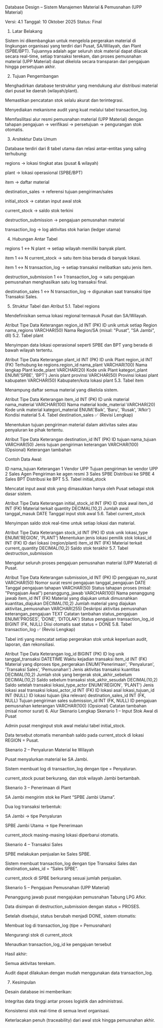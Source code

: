 Database Design – Sistem Manajemen Material & Pemusnahan (UPP Material)

Versi: 4.1
Tanggal: 10 Oktober 2025
Status: Final

1. Latar Belakang

Sistem ini dikembangkan untuk mengelola pergerakan material di lingkungan organisasi yang terdiri dari Pusat, SA/Wilayah, dan Plant (SPBE/BPT).
Tujuannya adalah agar seluruh stok material dapat dilacak secara real-time, setiap transaksi terekam, dan proses pemusnahan material (UPP Material) dapat dikelola secara transparan dari pengajuan hingga persetujuan akhir.

2. Tujuan Pengembangan

Menghadirkan database terstruktur yang mendukung alur distribusi material dari pusat ke daerah (wilayah/plant).

Memastikan pencatatan stok selalu akurat dan terintegrasi.

Menyediakan mekanisme audit yang kuat melalui tabel transaction_log.

Memfasilitasi alur resmi pemusnahan material (UPP Material) dengan tahapan pengajuan → verifikasi → persetujuan → pengurangan stok otomatis.

3. Arsitektur Data Umum

Database terdiri dari 8 tabel utama dan relasi antar-entitas yang saling terhubung:

regions → lokasi tingkat atas (pusat & wilayah)

plant → lokasi operasional (SPBE/BPT)

item → daftar material

destination_sales → referensi tujuan pengiriman/sales

initial_stock → catatan input awal stok

current_stock → saldo stok terkini

destruction_submission → pengajuan pemusnahan material

transaction_log → log aktivitas stok harian (ledger utama)

4. Hubungan Antar Tabel

regions 1 ↔ N plant → setiap wilayah memiliki banyak plant.

item 1 ↔ N current_stock → satu item bisa berada di banyak lokasi.

item 1 ↔ N transaction_log → setiap transaksi melibatkan satu jenis item.

destruction_submission 1 ↔ 1 transaction_log → satu pengajuan pemusnahan menghasilkan satu log transaksi final.

destination_sales 1 ↔ N transaction_log → digunakan saat transaksi tipe Transaksi Sales.

5. Struktur Tabel dan Atribut
   5.1. Tabel regions

Mendefinisikan semua lokasi regional termasuk Pusat dan SA/Wilayah.

Atribut Tipe Data Keterangan
region_id INT (PK) ID unik untuk setiap Region
nama_regions VARCHAR(50) Nama Region/SA (misal: "Pusat", "SA Jambi", dll)
5.2. Tabel plant

Menyimpan data lokasi operasional seperti SPBE dan BPT yang berada di bawah wilayah tertentu.

Atribut Tipe Data Keterangan
plant_id INT (PK) ID unik Plant
region_id INT (FK) Terhubung ke regions.region_id
nama_plant VARCHAR(100) Nama lengkap Plant
kode_plant VARCHAR(20) Kode unik Plant
kategori_plant ENUM('SPBE', 'BPT') Jenis plant
provinsi VARCHAR(50) Provinsi lokasi plant
kabupaten VARCHAR(50) Kabupaten/kota lokasi plant
5.3. Tabel item

Menampung daftar semua material yang dikelola sistem.

Atribut Tipe Data Keterangan
item_id INT (PK) ID unik material
nama_material VARCHAR(100) Nama material
kode_material VARCHAR(20) Kode unik material
kategori_material ENUM('Baik', 'Baru', 'Rusak', 'Afkir') Kondisi material
5.4. Tabel destination_sales ✅ (Revisi Lengkap)

Menentukan tujuan pengiriman material dalam aktivitas sales atau penyaluran ke pihak tertentu.

Atribut Tipe Data Keterangan
destination_id INT (PK) ID tujuan
nama_tujuan VARCHAR(50) Jenis tujuan pengiriman
keterangan VARCHAR(100) (Opsional) Keterangan tambahan

Contoh Data Awal:

ID nama_tujuan Keterangan
1 Vendor UPP Tujuan pengiriman ke vendor UPP
2 Sales Agen Pengiriman ke agen resmi
3 Sales SPBE Distribusi ke SPBE
4 Sales BPT Distribusi ke BPT
5.5. Tabel initial_stock

Mencatat input awal stok yang dimasukkan hanya oleh Pusat sebagai stok dasar sistem.

Atribut Tipe Data Keterangan
initial_stock_id INT (PK) ID stok awal
item_id INT (FK) Material terkait
quantity DECIMAL(10,2) Jumlah awal
tanggal_masuk DATE Tanggal input stok awal
5.6. Tabel current_stock

Menyimpan saldo stok real-time untuk setiap lokasi dan material.

Atribut Tipe Data Keterangan
stock_id INT (PK) ID stok unik
lokasi_type ENUM('REGION', 'PLANT') Menentukan jenis lokasi pemilik stok
lokasi_id INT (FK) ID dari lokasi (region/plant)
item_id INT (FK) Material terkait
current_quantity DECIMAL(10,2) Saldo stok terakhir
5.7. Tabel destruction_submission

Mengatur seluruh proses pengajuan pemusnahan material (UPP Material) di Pusat.

Atribut Tipe Data Keterangan
submission_id INT (PK) ID pengajuan
no_surat VARCHAR(50) Nomor surat resmi pengajuan
tanggal_pengajuan DATE Tanggal pengajuan
tahapan VARCHAR(50) Status tahapan proses (misal: "Pengajuan Awal")
penanggung_jawab VARCHAR(100) Nama penanggung jawab
item_id INT (FK) Material yang diajukan untuk dimusnahkan
kuantitas_diajukan DECIMAL(10,2) Jumlah material yang diajukan
aktivitas_pemusnahan VARCHAR(255) Deskripsi aktivitas pemusnahan
keterangan_pengajuan TEXT Catatan tambahan
status_pengajuan ENUM('PROSES', 'DONE', 'DITOLAK') Status pengajuan
transaction_log_id BIGINT (FK, NULL) Diisi otomatis saat status = DONE
5.8. Tabel transaction_log ✅ (Revisi Lengkap)

Tabel inti yang mencatat setiap pergerakan stok untuk keperluan audit, laporan, dan rekonsiliasi.

Atribut Tipe Data Keterangan
log_id BIGINT (PK) ID log unik
tanggal_transaksi DATETIME Waktu kejadian transaksi
item_id INT (FK) Material yang diproses
tipe_pergerakan ENUM('Penerimaan', 'Penyaluran', 'Transaksi Sales', 'Pemusnahan') Jenis aktivitas transaksi
kuantitas DECIMAL(10,2) Jumlah stok yang bergerak
stok_akhir_sebelum DECIMAL(10,2) Saldo sebelum transaksi
stok_akhir_sesudah DECIMAL(10,2) Saldo setelah transaksi
lokasi_type_actor ENUM('REGION', 'PLANT') Jenis lokasi asal transaksi
lokasi_actor_id INT (FK) ID lokasi asal
lokasi_tujuan_id INT (NULL) ID lokasi tujuan (jika relevan)
destination_sales_id INT (FK, NULL) Tujuan pengiriman sales
submission_id INT (FK, NULL) ID pengajuan pemusnahan
keterangan VARCHAR(100) (Opsional) Catatan tambahan (misal nomor surat) 6. Alur Skenario Lengkap
Skenario 1 – Input Stok Awal di Pusat

Admin pusat menginput stok awal melalui tabel initial_stock.

Data tersebut otomatis menambah saldo pada current_stock di lokasi REGION = Pusat.

Skenario 2 – Penyaluran Material ke Wilayah

Pusat menyalurkan material ke SA Jambi.

Sistem membuat log di transaction_log dengan tipe = Penyaluran.

current_stock pusat berkurang, dan stok wilayah Jambi bertambah.

Skenario 3 – Penerimaan di Plant

SA Jambi mengirim stok ke Plant “SPBE Jambi Utama”.

Dua log transaksi terbentuk:

SA Jambi → tipe Penyaluran

SPBE Jambi Utama → tipe Penerimaan

current_stock masing-masing lokasi diperbarui otomatis.

Skenario 4 – Transaksi Sales

SPBE melakukan penjualan ke Sales SPBE.

Sistem membuat transaction_log dengan tipe Transaksi Sales dan destination_sales_id = “Sales SPBE”.

current_stock di SPBE berkurang sesuai jumlah penjualan.

Skenario 5 – Pengajuan Pemusnahan (UPP Material)

Penanggung jawab pusat mengajukan pemusnahan Tabung LPG Afkir.

Data disimpan di destruction_submission dengan status = PROSES.

Setelah disetujui, status berubah menjadi DONE, sistem otomatis:

Membuat log di transaction_log (tipe = Pemusnahan)

Mengurangi stok di current_stock

Menautkan transaction_log_id ke pengajuan tersebut

Hasil akhir:

Semua aktivitas terekam.

Audit dapat dilakukan dengan mudah menggunakan data transaction_log.

7. Kesimpulan

Desain database ini memberikan:

Integritas data tinggi antar proses logistik dan administrasi.

Konsistensi stok real-time di semua level organisasi.

Keterlacakan penuh (traceability) dari awal stok hingga pemusnahan akhir.
